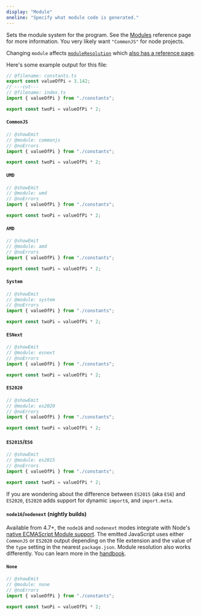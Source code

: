 ```yaml
---
display: "Module"
oneline: "Specify what module code is generated."
---
```


Sets the module system for the program. See the <a href='/docs/handbook/modules.html'>Modules</a> reference page for more information. You very likely want `"CommonJS"` for node projects.

Changing `module` affects [`moduleResolution`](#moduleResolution) which [also has a reference page](/docs/handbook/module-resolution.html).

Here's some example output for this file:

```ts 
// @filename: constants.ts
export const valueOfPi = 3.142;
// ---cut---
// @filename: index.ts
import { valueOfPi } from "./constants";

export const twoPi = valueOfPi * 2;
```

#### `CommonJS`

```ts 
// @showEmit
// @module: commonjs
// @noErrors
import { valueOfPi } from "./constants";

export const twoPi = valueOfPi * 2;
```

#### `UMD`

```ts 
// @showEmit
// @module: umd
// @noErrors
import { valueOfPi } from "./constants";

export const twoPi = valueOfPi * 2;
```

#### `AMD`

```ts 
// @showEmit
// @module: amd
// @noErrors
import { valueOfPi } from "./constants";

export const twoPi = valueOfPi * 2;
```

#### `System`

```ts 
// @showEmit
// @module: system
// @noErrors
import { valueOfPi } from "./constants";

export const twoPi = valueOfPi * 2;
```

#### `ESNext`

```ts 
// @showEmit
// @module: esnext
// @noErrors
import { valueOfPi } from "./constants";

export const twoPi = valueOfPi * 2;
```

#### `ES2020`

```ts 
// @showEmit
// @module: es2020
// @noErrors
import { valueOfPi } from "./constants";

export const twoPi = valueOfPi * 2;
```

#### `ES2015`/`ES6`

```ts 
// @showEmit
// @module: es2015
// @noErrors
import { valueOfPi } from "./constants";

export const twoPi = valueOfPi * 2;
```

If you are wondering about the difference between `ES2015` (aka `ES6`) and `ES2020`, `ES2020` adds support for dynamic `import`s, and `import.meta`.

#### `node16`/`nodenext` (nightly builds)

Available from 4.7+, the `node16` and `nodenext` modes integrate with Node's [native ECMAScript Module support](https://nodejs.org/api/esm.html). The emitted JavaScript uses either `CommonJS` or `ES2020` output depending on the file extension and the value of the `type` setting in the nearest `package.json`. Module resolution also works differently. You can learn more in the [handbook](https://www.typescriptlang.org/docs/handbook/esm-node.html).

#### `None`

```ts 
// @showEmit
// @module: none
// @noErrors
import { valueOfPi } from "./constants";

export const twoPi = valueOfPi * 2;
```
